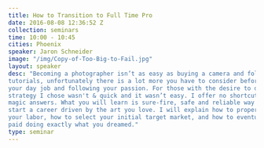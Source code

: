 ```yaml
---
title: How to Transition to Full Time Pro
date: 2016-08-08 12:36:52 Z
collection: seminars
time: 10:00 - 10:45
cities: Phoenix
speaker: Jaron Schneider
image: "/img/Copy-of-Too-Big-to-Fail.jpg"
layout: speaker
desc: "Becoming a photographer isn’t as easy as buying a camera and following a few
tutorials, unfortunately there is a lot more you have to consider before quitting
your day job and following your passion. For those with the desire to do so, the
strategy I chose wasn't & quick and it wasn’t easy. I offer no shortcuts and no
magic answers. What you will learn is sure-fire, safe and reliable way to smoothly
start a career driven by the art you love. I will explain how to properly transition
your labor, how to select your initial target market, and how to eventually get
paid doing exactly what you dreamed."
type: seminar
---
```

